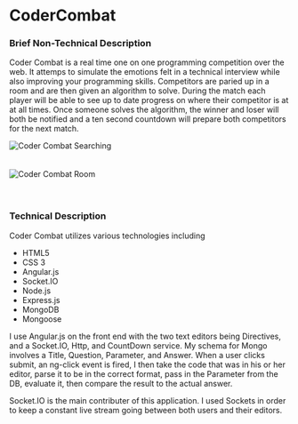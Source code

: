 CoderCombat
===========
<h3>Brief Non-Technical Description </h3> 
<p>Coder Combat is a real time one on one programming competition over the web. 
It attemps to simulate the emotions felt in a technical interview while also improving your programming skills. 
Competitors are paried up in a room and are then given an algorithm to solve. During the match each player will
be able to see up to date progress on where their competitor is at at all times. Once someone solves the algorithm,
the winner and loser will both be notified and a ten second countdown will prepare both competitors for the next match.
</p>

<img src="http://www.tylermcginnis.com/images/coderCombatSearching.png" alt="Coder Combat Searching" />
<br />
<br />
<br />
<img src="http://www.tylermcginnis.com/images/CoderCombatRoom.png" alt="Coder Combat Room" />
<br />
<br />
<br />
<h3> Technical Description </h3>
<p>Coder Combat utilizes various technologies including 
  <ul>
    <li> HTML5 </li>
    <li> CSS 3 </li>
    <li> Angular.js </li>
    <li> Socket.IO </li> 
    <li> Node.js </li>
    <li> Express.js </li>
    <li> MongoDB </li>
    <li> Mongoose </li>
  </ul>
</p>
<p> I use Angular.js on the front end with the two text editors being Directives, and a Socket.IO, Http, and CountDown 
service. My schema for Mongo involves a Title, Question, Parameter, and Answer. When a user clicks submit, an ng-click 
event is fired, I then take the code that was in his or her editor, parse it to be in the correct format, pass in the 
Parameter from the DB, evaluate it, then compare the result to the actual answer. </p>
<p> Socket.IO is the main contributer of this application. I used Sockets in order to keep a constant live stream 
going between both users and their editors. </p> 



